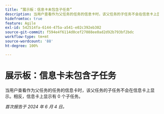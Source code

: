 ```yaml
---
title: “展示板：信息卡未包含子任务”
description: 当用户查看作为父任务的任务的信息卡时，该父任务的子任务不会在信息卡上显示。相反，信息卡上显示有 0 个子任务。
hidefromtoc: true
feature: Agile
exl-id: 542514fa-6144-475a-a541-e02c392eb302
source-git-commit: f594e4f6114d0cef27088ee0ad2d92b793bf2bdc
workflow-type: tm+mt
source-wordcount: '88'
ht-degree: 100%

---
```


# 展示板：信息卡未包含子任务

<!--
>[!NOTE]
>
>This issue was fixed on April 4, 2024.-->

当用户查看作为父任务的任务的信息卡时，该父任务的子任务不会在信息卡上显示。相反，信息卡上显示有 0 个子任务。

_首次报告于 2024 年 6 月 4 日。_

